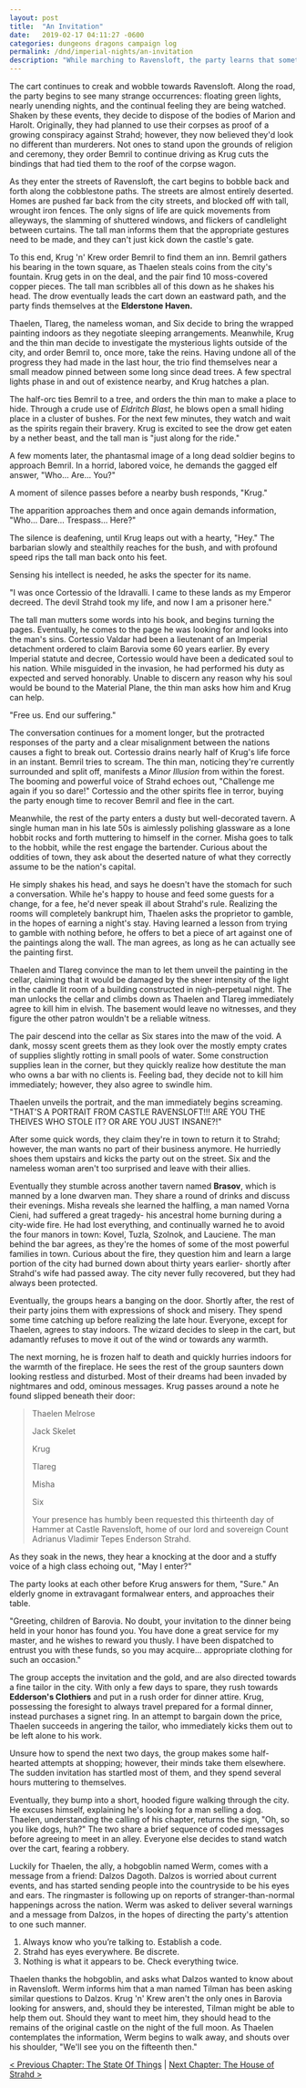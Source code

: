 ```yaml
---
layout: post
title:  "An Invitation"
date:   2019-02-17 04:11:27 -0600
categories: dungeons dragons campaign log
permalink: /dnd/imperial-nights/an-invitation
description: "While marching to Ravensloft, the party learns that sometimes dead men do tell tales"
---
```


The cart continues to creak and wobble towards Ravensloft.
Along the road, the party begins to see many strange occurrences: floating green lights, nearly unending nights, and the continual feeling they are being watched.
Shaken by these events, they decide to dispose of the bodies of Marion and Harolt.
Originally, they had planned to use their corpses as proof of a growing conspiracy against Strahd; however, they now believed they'd look no different than murderers.
Not ones to stand upon the grounds of religion and ceremony, they order Bemril to continue driving as Krug cuts the bindings that had tied them to the roof of the corpse wagon.

As they enter the streets of Ravensloft, the cart begins to bobble back and forth along the cobblestone paths.
The streets are almost entirely deserted.
Homes are pushed far back from the city streets, and blocked off with tall, wrought iron fences.
The only signs of life are quick movements from alleyways, the slamming of shuttered windows, and flickers of candlelight between curtains.
The tall man informs them that the appropriate gestures need to be made, and they can't just kick down the castle's gate.

To this end, Krug 'n' Krew order Bemril to find them an inn.
Bemril gathers his bearing in the town square, as Thaelen steals coins from the city's fountain.
Krug gets in on the deal, and the pair find 10 moss-covered copper pieces.
The tall man scribbles all of this down as he shakes his head.
The drow eventually leads the cart down an eastward path, and the party finds themselves at the **Elderstone Haven.**

Thaelen, Tlareg, the nameless woman, and Six decide to bring the wrapped painting indoors as they negotiate sleeping arrangements.
Meanwhile, Krug and the thin man decide to investigate the mysterious lights outside of the city, and order Bemril to, once more, take the reins.
Having undone all of the progress they had made in the last hour, the trio find themselves near a small meadow pinned between some long since dead trees.
A few spectral lights phase in and out of existence nearby, and Krug hatches a plan.

The half-orc ties Bemril to a tree, and orders the thin man to make a place to hide.
Through a crude use of *Eldritch Blast*, he blows open a small hiding place in a cluster of bushes.
For the next few minutes, they watch and wait as the spirits regain their bravery.
Krug is excited to see the drow get eaten by a nether beast, and the tall man is "just along for the ride."

A few moments later, the phantasmal image of a long dead soldier begins to approach Bemril.
In a horrid, labored voice, he demands the gagged elf answer, "Who... Are... You?"

A moment of silence passes before a nearby bush responds, "Krug."

The apparition approaches them and once again demands information, "Who... Dare... Trespass... Here?"

The silence is deafening, until Krug leaps out with a hearty, "Hey."
The barbarian slowly and stealthily reaches for the bush, and with profound speed rips the tall man back onto his feet.

Sensing his intellect is needed, he asks the specter for its name.

"I was once Cortessio of the Idravalli.
I came to these lands as my Emperor decreed.
The devil Strahd took my life, and now I am a prisoner here."

The tall man mutters some words into his book, and begins turning the pages.
Eventually, he comes to the page he was looking for and looks into the man's sins.
Cortessio Valdar had been a lieutenant of an Imperial detachment ordered to claim Barovia some 60 years earlier.
By every Imperial statute and decree, Cortessio would have been a dedicated soul to his nation.
While misguided in the invasion, he had performed his duty as expected and served honorably.
Unable to discern any reason why his soul would be bound to the Material Plane, the thin man asks how him and Krug can help.

"Free us.
End our suffering."

The conversation continues for a moment longer, but the protracted responses of the party and a clear misalignment between the nations causes a fight to break out.
Cortessio drains nearly half of Krug's life force in an instant.
Bemril tries to scream.
The thin man, noticing they're currently surrounded and split off, manifests a *Minor Illusion* from within the forest.
The booming and powerful voice of Strahd echoes out, "Challenge me again if you so dare!"
Cortessio and the other spirits flee in terror, buying the party enough time to recover Bemril and flee in the cart.

Meanwhile, the rest of the party enters a dusty but well-decorated tavern.
A single human man in his late 50s is aimlessly polishing glassware as a lone hobbit rocks and forth muttering to himself in the corner.
Misha goes to talk to the hobbit, while the rest engage the bartender.
Curious about the oddities of town, they ask about the deserted nature of what they correctly assume to be the nation's capital.

He simply shakes his head, and says he doesn't have the stomach for such a conversation.
While he's happy to house and feed some guests for a change, for a fee, he'd never speak ill about Strahd's rule.
Realizing the rooms will completely bankrupt him, Thaelen asks the proprietor to gamble, in the hopes of earning a night's stay.
Having learned a lesson from trying to gamble with nothing before, he offers to bet a piece of art against one of the paintings along the wall.
The man agrees, as long as he can actually see the painting first.

Thaelen and Tlareg convince the man to let them unveil the painting in the cellar, claiming that it would be damaged by the sheer intensity of the light in the candle lit room of a building constructed in nigh-perpetual night.
The man unlocks the cellar and climbs down as Thaelen and Tlareg immediately agree to kill him in elvish.
The basement would leave no witnesses, and they figure the other patron wouldn't be a reliable witness.

The pair descend into the cellar as Six stares into the maw of the void.
A dank, mossy scent greets them as they look over the mostly empty crates of supplies slightly rotting in small pools of water.
Some construction supplies lean in the corner, but they quickly realize how destitute the man who owns a bar with no clients is.
Feeling bad, they decide not to kill him immediately; however, they also agree to swindle him.

Thaelen unveils the portrait, and the man immediately begins screaming.
"THAT'S A PORTRAIT FROM CASTLE RAVENSLOFT!!!
ARE YOU THE THEIVES WHO STOLE IT?
OR ARE YOU JUST INSANE?!"

After some quick words, they claim they're in town to return it to Strahd; however, the man wants no part of their business anymore.
He hurriedly shoes them upstairs and kicks the party out on the street.
Six and the nameless woman aren't too surprised and leave with their allies.

Eventually they stumble across another tavern named **Brasov**, which is manned by a lone dwarven man.
They share a round of drinks and discuss their evenings.
Misha reveals she learned the halfling, a man named Vorna Cieni, had suffered a great tragedy- his ancestral home burning during a city-wide fire.
He had lost everything, and continually warned he to avoid the four manors in town: Kovel, Tuzla, Szolnok, and Lauciene.
The man behind the bar agrees, as they're the homes of some of the most powerful families in town.
Curious about the fire, they question him and learn a large portion of the city had burned down about thirty years earlier- shortly after Strahd's wife had passed away.
The city never fully recovered, but they had always been protected.

Eventually, the groups hears a banging on the door.
Shortly after, the rest of their party joins them with expressions of shock and misery.
They spend some time catching up before realizing the late hour.
Everyone, except for Thaelen, agrees to stay indoors.
The wizard decides to sleep in the cart, but adamantly refuses to move it out of the wind or towards any warmth.

The next morning, he is frozen half to death and quickly hurries indoors for the warmth of the fireplace.
He sees the rest of the group saunters down looking restless and disturbed.
Most of their dreams had been invaded by nightmares and odd, ominous messages.
Krug passes around a note he found slipped beneath their door:

>Thaelen Melrose
>
>Jack Skelet
>
>Krug
>
>Tlareg
>
>Misha
>
>Six
>
>Your presence has humbly been requested this thirteenth day of Hammer at Castle Ravensloft, home of our lord and sovereign Count Adrianus Vladimir Tepes Enderson Strahd.

As they soak in the news, they hear a knocking at the door and a stuffy voice of a high class echoing out, "May I enter?"

The party looks at each other before Krug answers for them, "Sure."
An elderly gnome in extravagant formalwear enters, and approaches their table.

"Greeting, children of Barovia.
No doubt, your invitation to the dinner being held in your honor has found you.
You have done a great service for my master, and he wishes to reward you thusly.
I have been dispatched to entrust you with these funds, so you may acquire... appropriate clothing for such an occasion."

The group accepts the invitation and the gold, and are also directed towards a fine tailor in the city.
With only a few days to spare, they rush towards **Edderson's Clothiers** and put in a rush order for dinner attire.
Krug, possessing the foresight to always travel prepared for a formal dinner, instead purchases a signet ring.
In an attempt to bargain down the price, Thaelen succeeds in angering the tailor, who immediately kicks them out to be left alone to his work.

Unsure how to spend the next two days, the group makes some half-hearted attempts at shopping; however, their minds take them elsewhere.
The sudden invitation has startled most of them, and they spend several hours muttering to themselves.

Eventually, they bump into a short, hooded figure walking through the city.
He excuses himself, explaining he's looking for a man selling a dog.
Thaelen, understanding the calling of his chapter, returns the sign, "Oh, so you like dogs, huh?"
The two share a brief sequence of coded messages before agreeing to meet in an alley.
Everyone else decides to stand watch over the cart, fearing a robbery.

Luckily for Thaelen, the ally, a hobgoblin named Werm, comes with a message from a friend: Dalzos Dagoth.
Dalzos is worried about current events, and has started sending people into the countryside to be his eyes and ears.
The ringmaster is following up on reports of stranger-than-normal happenings across the nation.
Werm was asked to deliver several warnings and a message from Dalzos, in the hopes of directing the party's attention to one such manner.

1.  Always know who you’re talking to.
    Establish a code.
2.  Strahd has eyes everywhere.
    Be discrete.
3.  Nothing is what it appears to be.
    Check everything twice.

Thaelen thanks the hobgoblin, and asks what Dalzos wanted to know about in Ravensloft.
Werm informs him that a man named Tilman has been asking similar questions to Dalzos.
Krug 'n' Krew aren't the only ones in Barovia looking for answers, and, should they be interested, Tilman might be able to help them out.
Should they want to meet him, they should head to the remains of the original castle on the night of the full moon.
As Thaelen contemplates the information, Werm begins to walk away, and shouts over his shoulder, "We'll see you on the fifteenth then."

[&lt; Previous Chapter: The State Of Things](/dnd/imperial-nights/the-state-of-things)
|
[Next Chapter: The House of Strahd >](/dnd/imperial-nights/the-house-of-strahd)
